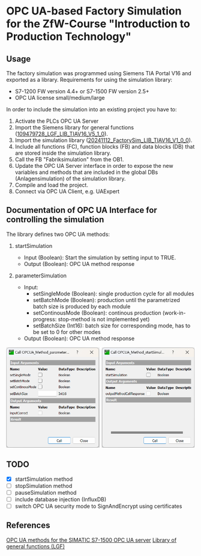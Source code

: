 # OPC UA-based Factory Simulation for the ZfW-Course "Introduction to Production Technology"

## Usage
The factory simulation was programmed using Siemens TIA Portal V16 and exported as a library. Requirements for using the simulation library:
- S7-1200 FW version 4.4+ or S7-1500 FW version 2.5+
- OPC UA license small/medium/large

In order to include the simulation into an existing project you have to: <br>
1. Activate the PLCs OPC UA Server 
2. Import the Siemens library for general functions ([109479728_LGF_LIB_TIAV16_V5_1_0](https://support.industry.siemens.com/cs/document/109479728/library-of-general-functions-(lgf)-for-simatic-step-7-(tia-portal)-and-simatic-s7-1200-s7-1500?dti=0&lc=en-DE)).
3. Import the simulation library ([20241112_FactorySim_LIB_TIAV16_V1_0_0](./20241112_FactorySim_LIB_TIAV16_V1_0_0.zip)).
4. Include all functions (FC), function blocks (FB) and data blocks (DB) that are stored inside the simulation library.
5. Call the FB "Fabriksimulation" from the OB1.
6. Update the OPC UA Server interface in order to expose the new variables and methods that are included in the global DBs (Anlagensimulation) of the simulation library.
7. Compile and load the project.
8. Connect via OPC UA Client, e.g. UAExpert

## Documentation of OPC UA Interface for controlling the simulation
The library defines two OPC UA methods: 
1. startSimulation
    - Input (Boolean): Start the simulation by setting input to TRUE.
    - Output (Boolean): OPC UA method response

2. parameterSimulation
    - Input:
        - setSingleMode (Boolean): single production cycle for all modules
        - setBatchMode (Boolean): production until the parametrized batch size is produced by each module
        - setContinousMode (Boolean): continous production (work-in-progress: stop-method is not implemented yet)
        - setBatchSize (Int16): batch size for corresponding mode, has to be set to 0 for other modes
    - Output (Boolean): OPC UA method response

![image](./20241112_VW-Factory-Simulation_OPC-UA-Method-call.png)

## TODO
- [x] startSimulation method
- [ ] stopSimulation method
- [ ] pauseSimulation method
- [ ] include database injection (InfluxDB)
- [ ] switch OPC UA security mode to SignAndEncrypt using certificates

## References
[OPC UA methods for the SIMATIC S7-1500 OPC UA server](https://support.industry.siemens.com/cs/document/109756885/opc-ua-methods-for-the-simatic-s7-1500-opc-ua-server-?dti=0&lc=en-DE)
[Library of general functions (LGF)](https://support.industry.siemens.com/cs/document/109479728/library-of-general-functions-(lgf)-for-simatic-step-7-(tia-portal)-and-simatic-s7-1200-s7-1500?dti=0&lc=en-DE)
